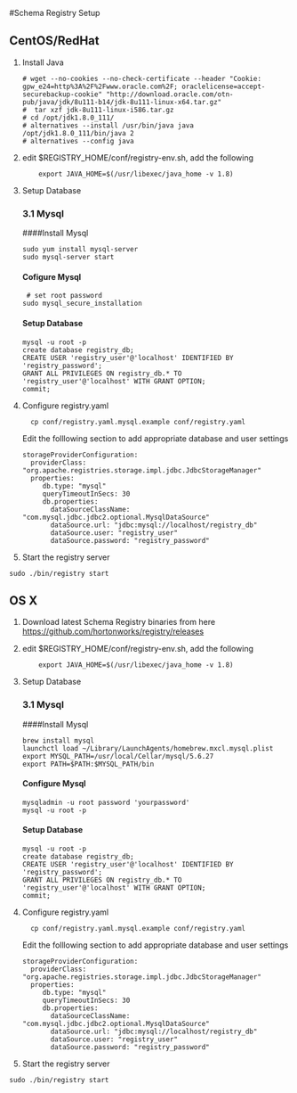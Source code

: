 #Schema Registry Setup

## CentOS/RedHat
1.  Install Java
	
	```
	# wget --no-cookies --no-check-certificate --header "Cookie: gpw_e24=http%3A%2F%2Fwww.oracle.com%2F; oraclelicense=accept-securebackup-cookie" "http://download.oracle.com/otn-pub/java/jdk/8u111-b14/jdk-8u111-linux-x64.tar.gz"
	#  tar xzf jdk-8u111-linux-i586.tar.gz
	# cd /opt/jdk1.8.0_111/
	# alternatives --install /usr/bin/java java /opt/jdk1.8.0_111/bin/java 2
	# alternatives --config java
	```

2. edit $REGISTRY_HOME/conf/registry-env.sh, add the following

	```
		export JAVA_HOME=$(/usr/libexec/java_home -v 1.8)
	```

3. Setup Database

	### 3.1 Mysql
	
	####Install Mysql
	```	
	sudo yum install mysql-server
	sudo mysql-server start
	```
	#### Cofigure Mysql
	```
	 # set root password
    sudo mysql_secure_installation
	```
	
	#### Setup Database
	```
	mysql -u root -p
	create database registry_db;
	CREATE USER 'registry_user'@'localhost' IDENTIFIED BY 'registry_password';
	GRANT ALL PRIVILEGES ON registry_db.* TO 'registry_user'@'localhost' WITH GRANT OPTION;
	commit;
	```
4. Configure registry.yaml
   
   ```
     cp conf/registry.yaml.mysql.example conf/registry.yaml
   ```
   Edit the folllowing section to add appropriate database and user settings
   
   ```
   storageProviderConfiguration:
     providerClass: "org.apache.registries.storage.impl.jdbc.JdbcStorageManager"
     properties:
   		db.type: "mysql"
   		queryTimeoutInSecs: 30
   		db.properties:
   		  dataSourceClassName: "com.mysql.jdbc.jdbc2.optional.MysqlDataSource"
   		  dataSource.url: "jdbc:mysql://localhost/registry_db"
   		  dataSource.user: "registry_user"
   		  dataSource.password: "registry_password"

   ```
   
5. Start the registry server
  
  ``` sudo ./bin/registry start ```


## OS X

1. Download latest Schema Registry binaries from here https://github.com/hortonworks/registry/releases
2. edit $REGISTRY_HOME/conf/registry-env.sh, add the following

	```
		export JAVA_HOME=$(/usr/libexec/java_home -v 1.8)
	```
3. Setup Database

	### 3.1 Mysql
	
	####Install Mysql
	```
	brew install mysql
	launchctl load ~/Library/LaunchAgents/homebrew.mxcl.mysql.plist
	export MYSQL_PATH=/usr/local/Cellar/mysql/5.6.27  
	export PATH=$PATH:$MYSQL_PATH/bin
	```
	#### Configure Mysql
	```
	mysqladmin -u root password 'yourpassword'
	mysql -u root -p
	```
	#### Setup Database
	```
	mysql -u root -p
	create database registry_db;
	CREATE USER 'registry_user'@'localhost' IDENTIFIED BY 'registry_password';
	GRANT ALL PRIVILEGES ON registry_db.* TO 'registry_user'@'localhost' WITH GRANT OPTION;
	commit;
	```

4. Configure registry.yaml
   
   ```
     cp conf/registry.yaml.mysql.example conf/registry.yaml
   ```
   Edit the folllowing section to add appropriate database and user settings
   
   ```
   storageProviderConfiguration:
     providerClass: "org.apache.registries.storage.impl.jdbc.JdbcStorageManager"
     properties:
   		db.type: "mysql"
   		queryTimeoutInSecs: 30
   		db.properties:
   		  dataSourceClassName: "com.mysql.jdbc.jdbc2.optional.MysqlDataSource"
   		  dataSource.url: "jdbc:mysql://localhost/registry_db"
   		  dataSource.user: "registry_user"
   		  dataSource.password: "registry_password"

   ```
   
5. Start the registry server
  
  ``` sudo ./bin/registry start ```
